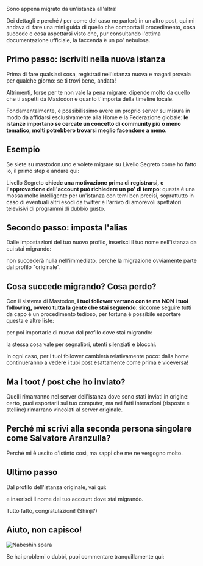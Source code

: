 Sono appena migrato da un'istanza all'altra!

Dei dettagli e perché / per come del caso ne parlerò in un altro post, qui mi andava di fare una mini guida di quello che comporta il procedimento, cosa succede e cosa aspettarsi visto che, pur consultando l'ottima documentazione ufficiale, la faccenda è un po' nebulosa.

## Primo passo: iscriviti nella nuova istanza

Prima di fare qualsiasi cosa, registrati nell'istanza nuova e magari provala per qualche giorno: se ti trovi bene, andata!

Altrimenti, forse per te non vale la pena migrare: dipende molto da quello che ti aspetti da Mastodon e quanto t'importa della timeline locale. 

Fondamentalmente, è possibilissimo avere un proprio server su misura in modo da affidarsi esclusivamente alla Home e la Federazione globale: **le istanze importano se cercate un concetto di community più o meno tematico, molti potrebbero trovarsi meglio facendone a meno.**

## Esempio

Se siete su mastodon.uno e volete migrare su Livello Segreto come ho fatto io, il primo step è andare qui: 

Livello Segreto **chiede una motivazione prima di registrarsi, e l'approvazione dell'account può richiedere un po' di tempo**: questa è una mossa molto intelligente per un'istanza con temi ben precisi, soprattutto in caso di eventuali altri esodi da twitter e l'arrivo di amorevoli spettatori televisivi di programmi di dubbio gusto.

## Secondo passo: imposta l'alias

Dalle impostazioni del tuo nuovo profilo, inserisci il tuo nome nell'istanza da cui stai migrando:

non succederà nulla nell'immediato, perché la migrazione ovviamente parte dal profilo "originale".

## Cosa succede migrando? Cosa perdo?

Con il sistema di Mastodon, **i tuoi follower verrano con te ma NON i tuoi following, ovvero tutta la gente che stai seguendo**: siccome seguire tutti da capo è un procedimento tedioso, per fortuna è possibile esportare questa e altre liste:

per poi importarle di nuovo dal profilo dove stai migrando:

la stessa cosa vale per segnalibri, utenti silenziati e blocchi.

In ogni caso, per i tuoi follower cambierà relativamente poco: dalla home continueranno a vedere i tuoi post esattamente come prima e viceversa!

## Ma i toot / post che ho inviato?

Quelli rimarranno nel server dell'istanza dove sono stati inviati in origine: certo, puoi esportarli sul tuo computer, ma nei fatti interazioni (risposte e stelline) rimarrano vincolati al server originale.

## Perché mi scrivi alla seconda persona singolare come Salvatore Aranzulla?

Perché mi è uscito d'istinto così, ma sappi che me ne vergogno molto.

## Ultimo passo

Dal profilo dell'istanza originale, vai qui:

e inserisci il nome del tuo account dove stai migrando.

Tutto fatto, congratulazioni! (Shinji?)

## Aiuto, non capisco! 

![Nabeshin spara](img/Nabeshin.gif)

Se hai problemi o dubbi, puoi commentare tranquillamente qui: 